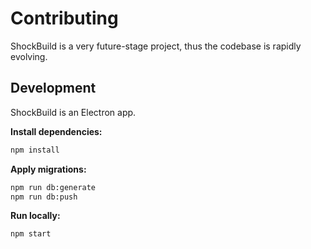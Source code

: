 # Contributing

ShockBuild is a very future-stage project, thus the codebase is rapidly evolving.

## Development

ShockBuild is an Electron app.

**Install dependencies:**

```sh
npm install
```

**Apply migrations:**

```sh
npm run db:generate
npm run db:push
```

**Run locally:**

```sh
npm start
```
